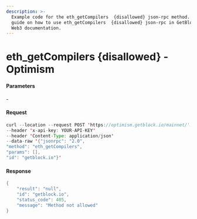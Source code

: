 ```yaml
---
description: >-
  Example code for the eth_getCompilers  {disallowed} json-rpc method. Сomplete
  guide on how to use eth_getCompilers  {disallowed} json-rpc in GetBlock.io
  Web3 documentation.
---
```


# eth\_getCompilers {disallowed} - Optimism

#### Parameters

\-

#### Request

```java
curl --location --request POST 'https://optimism.getblock.io/mainnet/' 
--header 'x-api-key: YOUR-API-KEY' 
--header 'Content-Type: application/json' 
--data-raw '{"jsonrpc": "2.0",
"method": "eth_getCompilers",
"params": [],
"id": "getblock.io"}'
```

#### Response

```java
{
    "result": "null",
    "id": "getblock.io",
    "status_code": 405,
    "message": "Method not allowed"
}
```
